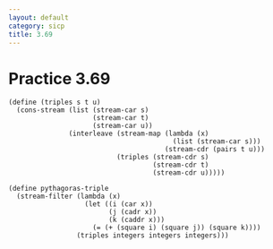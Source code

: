 ```yaml
---
layout: default
category: sicp
title: 3.69
---
```


# Practice 3.69

    (define (triples s t u)
      (cons-stream (list (stream-car s)
                         (stream-car t)
                         (stream-car u))
                   (interleave (stream-map (lambda (x)
                                             (list (stream-car s)))
                                           (stream-cdr (pairs t u)))
                               (triples (stream-cdr s)
                                        (stream-cdr t)
                                        (stream-cdr u)))))

    (define pythagoras-triple
      (stream-filter (lambda (x)
                       (let ((i (car x))
                             (j (cadr x))
                             (k (caddr x)))
                         (= (+ (square i) (square j)) (square k))))
                     (triples integers integers integers)))